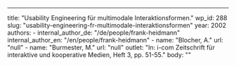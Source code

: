 ---
  title: "Usability Engineering für multimodale Interaktionsformen."
  wp_id: 288
  slug: "usability-engineering-fr-multimodale-interaktionsformen"
  year: 2002
  authors: 
    - 
      internal_author_de: "/de/people/frank-heidmann"
      internal_author_en: "/en/people/frank-heidmann"
    - 
      name: "Blocher, A."
      url: "null"
    - 
      name: "Burmester, M."
      url: "null"
  outlet: "In: i-com Zeitschrift für interaktive und kooperative Medien, Heft 3, pp. 51-55."
  body: ""
